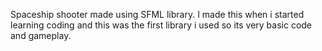 Spaceship shooter made using SFML library.
I made this when i started learning coding and this was the first library i used so its very basic code and gameplay.
